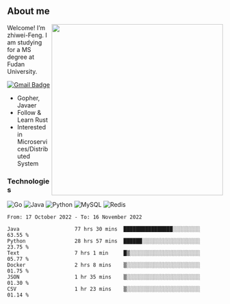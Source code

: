 ## About me

<img align="right" src="https://github-readme-stats-zhiwei-feng.vercel.app/api?username=zhiwei-Feng&show_icons=true" width="400" />

Welcome! I’m zhiwei-Feng. I am studying for a MS degree at Fudan University.  

[![Gmail Badge](https://img.shields.io/badge/-zhiwei.feng1995@gmail.com-c14438?style=flat-square&logo=Gmail&logoColor=white&link=mailto:zhiwei.feng1995@gmail.com)](mailto:zhiwei.feng1995@gmail.com)

- Gopher, Javaer
- Follow & Learn Rust
- Interested in Microservices/Distributed System


### Technologies
![Go](https://img.shields.io/badge/-Go-000000?style=flat-square&logo=go)
![Java](https://img.shields.io/badge/-java-E34A86?style=flat-square&logo=java)
![Python](https://img.shields.io/badge/-Python-black?style=flat-square&logo=Python)
![MySQL](https://img.shields.io/badge/-MySQL-orange?style=flat-square&logo=MySQL)
![Redis](https://img.shields.io/badge/-Redis-black?style=flat-square&logo=Redis)




  
<!--START_SECTION:waka-->

```text
From: 17 October 2022 - To: 16 November 2022

Java                  77 hrs 30 mins  ████████████████░░░░░░░░░   63.55 %
Python                28 hrs 57 mins  ██████░░░░░░░░░░░░░░░░░░░   23.75 %
Text                  7 hrs 1 min     █▒░░░░░░░░░░░░░░░░░░░░░░░   05.77 %
Docker                2 hrs 8 mins    ▒░░░░░░░░░░░░░░░░░░░░░░░░   01.75 %
JSON                  1 hr 35 mins    ▒░░░░░░░░░░░░░░░░░░░░░░░░   01.30 %
CSV                   1 hr 23 mins    ▒░░░░░░░░░░░░░░░░░░░░░░░░   01.14 %
```

<!--END_SECTION:waka-->
</p>



<!--
[![github stats](https://github-readme-stats.vercel.app/api?username=zhiwei-Feng&theme=tokyonight&show_icons=true)](https://github.com/anuraghazra/github-readme-stats)
-->




<!--
**zhiwei-Feng/zhiwei-Feng** is a ✨ _special_ ✨ repository because its `README.md` (this file) appears on your GitHub profile.

Here are some ideas to get you started:

- 🔭 I’m currently working on ...
- 🌱 I’m currently learning ...
- 👯 I’m looking to collaborate on ...
- 🤔 I’m looking for help with ...
- 💬 Ask me about ...
- 📫 How to reach me: ...
- 😄 Pronouns: ...
- ⚡ Fun fact: ...
-->



